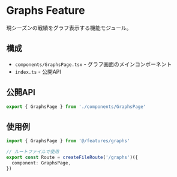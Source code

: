 # Graphs Feature

現シーズンの戦績をグラフ表示する機能モジュール。

## 構成

- `components/GraphsPage.tsx` - グラフ画面のメインコンポーネント
- `index.ts` - 公開API

## 公開API

```typescript
export { GraphsPage } from './components/GraphsPage'
```

## 使用例

```typescript
import { GraphsPage } from '@/features/graphs'

// ルートファイルで使用
export const Route = createFileRoute('/graphs')({
  component: GraphsPage,
})
```
